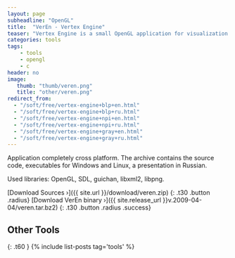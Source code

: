 ```yaml
---
layout: page
subheadline: "OpenGL"
title:  "VerEn - Vertex Engine"
teaser: "Vertex Engine is a small OpenGL application for visualization of material mechanics. Application not completed and is of interest only as a symbiosis of OpenGL, SDL, guichan and other libraries."
categories: tools
tags:
    - tools
    - opengl
    - c
header: no
image:
   thumb: "thumb/veren.png"
   title: "other/veren.png"
redirect_from:
  - "/soft/free/vertex-engine+blp+en.html"
  - "/soft/free/vertex-engine+blp+ru.html"
  - "/soft/free/vertex-engine+npi+en.html"
  - "/soft/free/vertex-engine+npi+ru.html"
  - "/soft/free/vertex-engine+gray+en.html"
  - "/soft/free/vertex-engine+gray+ru.html"
---
```


Application completely cross platform. The archive contains the source code, executables for Windows and Linux, a presentation in Russian.

Used libraries: OpenGL, SDL, guichan, libxml2, libpng.

[Download Sources ›]({{ site.url }}/download/veren.zip) 
{: .t30 .button .radius}
[Download VerEn binary ›]({{ site.release_url }}v.2009-04-04/veren.tar.bz2) 
{: .t30 .button .radius .success}


## Other Tools
{: .t60 }
{% include list-posts tag='tools' %}
